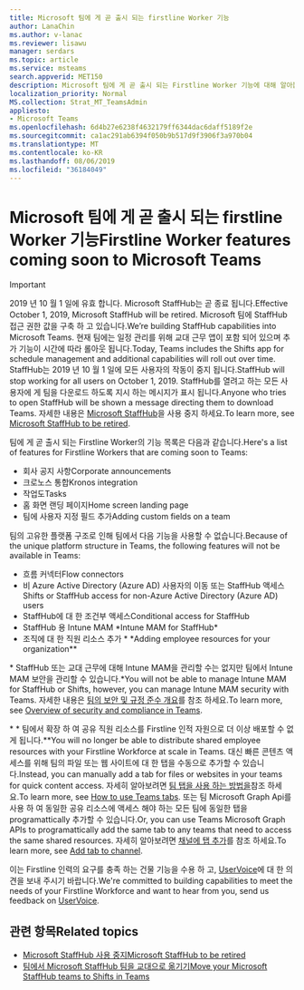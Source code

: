 ```yaml
---
title: Microsoft 팀에 게 곧 출시 되는 firstline Worker 기능
author: LanaChin
ms.author: v-lanac
ms.reviewer: lisawu
manager: serdars
ms.topic: article
ms.service: msteams
search.appverid: MET150
description: Microsoft 팀에 게 곧 출시 되는 Firstline Worker 기능에 대해 알아봅니다.
localization_priority: Normal
MS.collection: Strat_MT_TeamsAdmin
appliesto:
- Microsoft Teams
ms.openlocfilehash: 6d4b27e6238f4632179ff6344dac6daff5189f2e
ms.sourcegitcommit: ca1ac291ab6394f050b9b517d9f3906f3a970b04
ms.translationtype: MT
ms.contentlocale: ko-KR
ms.lasthandoff: 08/06/2019
ms.locfileid: "36184049"
---
```

# <a name="firstline-worker-features-coming-soon-to-microsoft-teams"></a><span data-ttu-id="6243c-103">Microsoft 팀에 게 곧 출시 되는 firstline Worker 기능</span><span class="sxs-lookup"><span data-stu-id="6243c-103">Firstline Worker features coming soon to Microsoft Teams</span></span>

> [!IMPORTANT]
> <span data-ttu-id="6243c-104">2019 년 10 월 1 일에 유효 합니다. Microsoft StaffHub는 곧 종료 됩니다.</span><span class="sxs-lookup"><span data-stu-id="6243c-104">Effective October 1, 2019, Microsoft StaffHub will be retired.</span></span> <span data-ttu-id="6243c-105">Microsoft 팀에 StaffHub 접근 권한 값을 구축 하 고 있습니다.</span><span class="sxs-lookup"><span data-stu-id="6243c-105">We’re building StaffHub capabilities into Microsoft Teams.</span></span> <span data-ttu-id="6243c-106">현재 팀에는 일정 관리를 위해 교대 근무 앱이 포함 되어 있으며 추가 기능이 시간에 따라 롤아웃 됩니다.</span><span class="sxs-lookup"><span data-stu-id="6243c-106">Today, Teams includes the Shifts app for schedule management and additional capabilities will roll out over time.</span></span> <span data-ttu-id="6243c-107">StaffHub는 2019 년 10 월 1 일에 모든 사용자의 작동이 중지 됩니다.</span><span class="sxs-lookup"><span data-stu-id="6243c-107">StaffHub will stop working for all users on October 1, 2019.</span></span> <span data-ttu-id="6243c-108">StaffHub를 열려고 하는 모든 사용자에 게 팀을 다운로드 하도록 지시 하는 메시지가 표시 됩니다.</span><span class="sxs-lookup"><span data-stu-id="6243c-108">Anyone who tries to open StaffHub will be shown a message directing them to download Teams.</span></span> <span data-ttu-id="6243c-109">자세한 내용은 [Microsoft StaffHub](microsoft-staffhub-to-be-retired.md)을 사용 중지 하세요.</span><span class="sxs-lookup"><span data-stu-id="6243c-109">To learn more, see [Microsoft StaffHub to be retired](microsoft-staffhub-to-be-retired.md).</span></span>

<span data-ttu-id="6243c-110">팀에 게 곧 출시 되는 Firstline Worker의 기능 목록은 다음과 같습니다.</span><span class="sxs-lookup"><span data-stu-id="6243c-110">Here's a list of features for Firstline Workers that are coming soon to Teams:</span></span>

- <span data-ttu-id="6243c-111">회사 공지 사항</span><span class="sxs-lookup"><span data-stu-id="6243c-111">Corporate announcements</span></span>
- <span data-ttu-id="6243c-112">크로노스 통합</span><span class="sxs-lookup"><span data-stu-id="6243c-112">Kronos integration</span></span>
- <span data-ttu-id="6243c-113">작업도</span><span class="sxs-lookup"><span data-stu-id="6243c-113">Tasks</span></span>
- <span data-ttu-id="6243c-114">홈 화면 랜딩 페이지</span><span class="sxs-lookup"><span data-stu-id="6243c-114">Home screen landing page</span></span>
- <span data-ttu-id="6243c-115">팀에 사용자 지정 필드 추가</span><span class="sxs-lookup"><span data-stu-id="6243c-115">Adding custom fields on a team</span></span>

<span data-ttu-id="6243c-116">팀의 고유한 플랫폼 구조로 인해 팀에서 다음 기능을 사용할 수 없습니다.</span><span class="sxs-lookup"><span data-stu-id="6243c-116">Because of the unique platform structure in Teams, the following features will not be available in Teams:</span></span>

- <span data-ttu-id="6243c-117">흐름 커넥터</span><span class="sxs-lookup"><span data-stu-id="6243c-117">Flow connectors</span></span>
- <span data-ttu-id="6243c-118">비 Azure Active Directory (Azure AD) 사용자의 이동 또는 StaffHub 액세스</span><span class="sxs-lookup"><span data-stu-id="6243c-118">Shifts or StaffHub access for non-Azure Active Directory (Azure AD) users</span></span>
- <span data-ttu-id="6243c-119">StaffHub에 대 한 조건부 액세스</span><span class="sxs-lookup"><span data-stu-id="6243c-119">Conditional access for StaffHub</span></span>
- <span data-ttu-id="6243c-120">StaffHub 용 Intune MAM \*</span><span class="sxs-lookup"><span data-stu-id="6243c-120">Intune MAM for StaffHub\*</span></span>
- <span data-ttu-id="6243c-121">조직에 대 한 직원 리소스 추가 \* \*</span><span class="sxs-lookup"><span data-stu-id="6243c-121">Adding employee resources for your organization\*\*</span></span>

<span data-ttu-id="6243c-122">\* StaffHub 또는 교대 근무에 대해 Intune MAM을 관리할 수는 없지만 팀에서 Intune MAM 보안을 관리할 수 있습니다.</span><span class="sxs-lookup"><span data-stu-id="6243c-122">\*You will not be able to manage Intune MAM for StaffHub or Shifts, however, you can manage Intune MAM security with Teams.</span></span> <span data-ttu-id="6243c-123">자세한 내용은 [팀의 보안 및 규정 준수 개요](../../security-compliance-overview.md)를 참조 하세요.</span><span class="sxs-lookup"><span data-stu-id="6243c-123">To learn more, see [Overview of security and compliance in Teams](../../security-compliance-overview.md).</span></span>

<span data-ttu-id="6243c-124">\* \* 팀에서 확장 하 여 공유 직원 리소스를 Firstline 인적 자원으로 더 이상 배포할 수 없게 됩니다.</span><span class="sxs-lookup"><span data-stu-id="6243c-124">\*\*You will no longer be able to distribute shared employee resources with your Firstline Workforce at scale in Teams.</span></span> <span data-ttu-id="6243c-125">대신 빠른 콘텐츠 액세스를 위해 팀의 파일 또는 웹 사이트에 대 한 탭을 수동으로 추가할 수 있습니다.</span><span class="sxs-lookup"><span data-stu-id="6243c-125">Instead, you can manually add a tab for files or websites in your teams for quick content access.</span></span> <span data-ttu-id="6243c-126">자세히 알아보려면 [팀 탭을 사용 하는 방법을](https://office365adoption.com/microsoft-teams-tabs/)참조 하세요.</span><span class="sxs-lookup"><span data-stu-id="6243c-126">To learn more, see [How to use Teams tabs](https://office365adoption.com/microsoft-teams-tabs/).</span></span> <span data-ttu-id="6243c-127">또는 팀 Microsoft Graph Api를 사용 하 여 동일한 공유 리소스에 액세스 해야 하는 모든 팀에 동일한 탭을 programattically 추가할 수 있습니다.</span><span class="sxs-lookup"><span data-stu-id="6243c-127">Or, you can use Teams Microsoft Graph APIs to programattically add the same tab to any teams that need to access the same shared resources.</span></span> <span data-ttu-id="6243c-128">자세히 알아보려면 [채널에 탭 추가](https://docs.microsoft.com/graph/api/teamstab-add?view=graph-rest-1.0)를 참조 하세요.</span><span class="sxs-lookup"><span data-stu-id="6243c-128">To learn more, see [Add tab to channel](https://docs.microsoft.com/graph/api/teamstab-add?view=graph-rest-1.0).</span></span>

<span data-ttu-id="6243c-129">이는 Firstline 인력의 요구를 충족 하는 건물 기능을 수용 하 고, [UserVoice](https://microsoftteams.uservoice.com/forums/555103-public-preview/category/182881-developer-platform)에 대 한 의견을 보내 주시기 바랍니다.</span><span class="sxs-lookup"><span data-stu-id="6243c-129">We're committed to building capabilities to meet the needs of your Firstline Workforce and want to hear from you, send us feedback on [UserVoice](https://microsoftteams.uservoice.com/forums/555103-public-preview/category/182881-developer-platform).</span></span>

## <a name="related-topics"></a><span data-ttu-id="6243c-130">관련 항목</span><span class="sxs-lookup"><span data-stu-id="6243c-130">Related topics</span></span>

- [<span data-ttu-id="6243c-131">Microsoft StaffHub 사용 중지</span><span class="sxs-lookup"><span data-stu-id="6243c-131">Microsoft StaffHub to be retired</span></span>](microsoft-staffhub-to-be-retired.md)
- [<span data-ttu-id="6243c-132">팀에서 Microsoft StaffHub 팀을 교대으로 옮기기</span><span class="sxs-lookup"><span data-stu-id="6243c-132">Move your Microsoft StaffHub teams to Shifts in Teams</span></span>](move-staffhub-teams-to-shifts-in-teams.md)